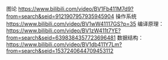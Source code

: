 图论
https://www.bilibili.com/video/BV1Fb411M7d9?from=search&seid=9121907957935945904
操作系统
https://www.bilibili.com/video/BV1wW41117GS?p=35
编译原理：
https://www.bilibili.com/video/BV1zW411t7YE?from=search&seid=6398384357723696481
数据结构：
https://www.bilibili.com/video/BV1db411Y7Lm?from=search&seid=1537240644709453112